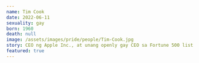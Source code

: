 ```yaml
---
name: Tim Cook
date: 2022-06-11
sexuality: gay
born: 1960
death: null
image: /assets/images/pride/people/Tim-Cook.jpg
story: CEO ng Apple Inc., at unang openly gay CEO sa Fortune 500 list
featured: true
---
```


